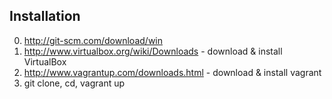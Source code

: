 ## Installation

0. http://git-scm.com/download/win
1. http://www.virtualbox.org/wiki/Downloads - download & install VirtualBox
2. http://www.vagrantup.com/downloads.html - download & install vagrant
3. git clone, cd, vagrant up